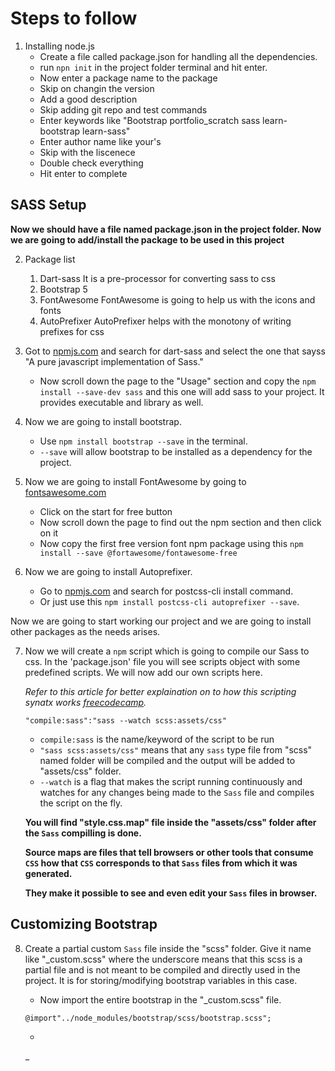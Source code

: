 # Steps to follow

1. Installing node.js
    * Create a file called package.json for handling all the dependencies.
    * run `npn init` in the project folder terminal and hit enter.
    * Now enter a package name to the package 
    * Skip on changin the version
    * Add a good description
    * Skip adding git repo and test commands
    * Enter keywords like "Bootstrap portfolio_scratch sass learn-bootstrap learn-sass"
    * Enter author name like your's
    * Skip with the liscenece
    * Double check everything
    * Hit enter to complete

## SASS Setup

**Now we should have a file named package.json in the project folder. Now we are going to add/install the package to be used in this project**

2. Package list
    1. Dart-sass
    It is a pre-processor for converting sass to css
    2. Bootstrap 5
    3. FontAwesome
    FontAwesome is going to help us with the icons and fonts
    4. AutoPrefixer
    AutoPrefixer helps with the monotony of writing prefixes for css

3. Got to [npmjs.com](https://npmjs.com) and search for dart-sass and select the one that sayss "A pure javascript implementation of Sass."
    * Now scroll down the page to the "Usage" section and copy the `npm install --save-dev sass` and this one will add sass to your project. It provides executable and library as well.

4. Now we are going to install bootstrap. 
    * Use `npm install bootstrap --save` in the terminal.
    * `--save` will allow bootstrap to be installed as a dependency for the project. 

5. Now we are going to install FontAwesome by going to [fontsawesome.com](https://fontsawesome.com)
    * Click on the start for free button
    * Now scroll down the page to find out the npm section and then click on it
    * Now copy the first free version font npm package using this `npm install --save @fortawesome/fontawesome-free`

6. Now we are going to install Autoprefixer.
    * Go to [npmjs.com](https://npmjs.com) and search for postcss-cli install command.
    * Or just use this `npm install postcss-cli autoprefixer --save`.

Now we are going to start working our project and we are going to install other packages as the needs arises. 

7. Now we will create a `npm` script which is going to compile our Sass to css. In the 'package.json' file you will see scripts object with some predefined scripts. We will now add our own scripts here.

    *Refer to this article for better explaination on to how this scripting synatx works [freecodecamp](https://www.freecodecamp.org/news/introduction-to-npm-scripts-1dbb2ae01633/).*

    `"compile:sass":"sass --watch scss:assets/css"`
    
    * `compile:sass` is the name/keyword of the script to be run
    * `"sass scss:assets/css"` means that any `sass` type file from "scss" named folder will be compiled and the output will be added to "assets/css" folder. 
    * `--watch` is a flag that makes the script running continuously and watches for any changes being made to the `Sass` file and compiles the script on the fly. 
    
    **You will find "style.css.map" file inside the "assets/css" folder after the `Sass` compilling is done.**
    
    **Source maps are files that tell browsers or other tools that consume `CSS` how that `CSS` corresponds to that `Sass` files from which it was generated.**

    **They make it possible to see and even edit your `Sass` files in browser.**
    
## Customizing Bootstrap

8. Create a partial custom  `Sass` file inside the "scss" folder. Give it name like "_custom.scss" where the underscore means that this scss is a partial file and is not meant to be compiled and directly used in the project. It is for storing/modifying bootstrap variables in this case. 
    * Now import the entire bootstrap in the "_custom.scss" file. 

    `@import"../node_modules/bootstrap/scss/bootstrap.scss";`

    * 
    _


